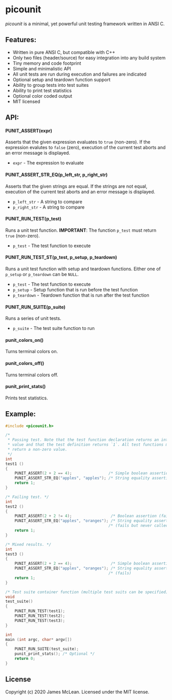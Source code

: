 picounit
========

*picounit* is a minimal, yet powerful unit testing framework written in ANSI C.

Features:
--------

- Written in pure ANSI C, but compatible with C++
- Only two files (header/source) for easy integration into any build system
- Tiny memory and code footprint
- Simple and minimalistic API
- All unit tests are run during execution and failures are indicated
- Optional setup and teardown function support
- Ability to group tests into test suites
- Ability to print test statistics
- Optional color coded output
- MIT licensed

API:
--------

#### PUNIT_ASSERT(expr)

Asserts that the given expression evaluates to `true` (non-zero). If the
expression evalutes to `false` (zero), execution of the current test aborts and
an error message is displayed.

- `expr` - The expression to evaluate

#### PUNIT_ASSERT_STR_EQ(p_left_str, p_right_str)

Asserts that the given strings are equal. If the strings are not equal,
execution of the current test aborts and an error message is displayed.

- `p_left_str` - A string to compare
- `p_right_str` - A string to compare

#### PUNIT_RUN_TEST(p_test)

Runs a unit test function. **IMPORTANT**: The function `p_test` must
return `true` (non-zero).

- `p_test` - The test function to execute

#### PUNIT_RUN_TEST_ST(p_test, p_setup, p_teardown)

Runs a unit test function with setup and teardown functions. Either one of
`p_setup` or `p_teardown` can be `NULL`.

- `p_test` - The test function to execute
- `p_setup` - Setup function that is run before the test function
- `p_teardown` - Teardown function that is run after the test function

#### PUNIT_RUN_SUITE(p_suite)

Runs a series of unit tests.

- `p_suite` - The test suite function to run

#### punit_colors_on()

Turns terminal colors on.

#### punit_colors_off()

Turns terminal colors off.

#### punit_print_stats()

Prints test statistics.

Example:
--------

```C
#include <picounit.h>

/*
 * Passing test. Note that the test function declaration returns an integer
 * value and that the test definition returns `1`. All test functions must
 * return a non-zero value.
 */
int
test1 ()
{
    PUNIT_ASSERT(2 + 2 == 4);                /* Simple boolean assertion (ok)  */
    PUNIT_ASSERT_STR_EQ("apples", "apples"); /* String equality assertion (ok) */
    return 1;
}

/* Failing test. */
int
test2 ()
{
    PUNIT_ASSERT(2 + 2 != 4);                 /* Boolean assertion (fails) */
    PUNIT_ASSERT_STR_EQ("apples", "oranges"); /* String equality assertion */
                                             /* (fails but never called)  */
    return 1;
}

/* Mixed results. */
int
test3 ()
{
    PUNIT_ASSERT(2 + 2 == 4);                 /* Simple boolean assertion (ok) */
    PUNIT_ASSERT_STR_EQ("apples", "oranges"); /* String equality assertion */
                                             /* (fails)                   */
    return 1;
}

/* Test suite container function (multiple test suits can be specified). */
void
test_suite()
{
    PUNIT_RUN_TEST(test1);
    PUNIT_RUN_TEST(test2);
    PUNIT_RUN_TEST(test3);
}

int
main (int argc, char* argv[])
{
    PUNIT_RUN_SUITE(test_suite);
    punit_print_stats(); /* Optional */
    return 0;
}
```

## License
Copyright (c) 2020 James McLean.
Licensed under the MIT license.
